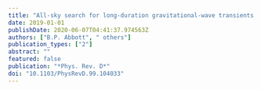 ```yaml
---
title: "All-sky search for long-duration gravitational-wave transients in the second Advanced LIGO observing run"
date: 2019-01-01
publishDate: 2020-06-07T04:41:37.974563Z
authors: ["B.P. Abbott", " others"]
publication_types: ["2"]
abstract: ""
featured: false
publication: "*Phys. Rev. D*"
doi: "10.1103/PhysRevD.99.104033"
---
```


